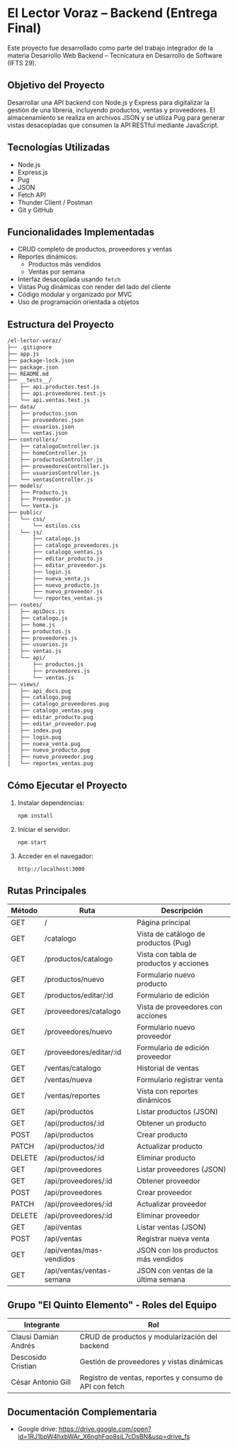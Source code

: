 # El Lector Voraz – Backend (Entrega Final)

Este proyecto fue desarrollado como parte del trabajo integrador de la materia Desarrollo Web Backend – Tecnicatura en Desarrollo de Software (IFTS 29).

## Objetivo del Proyecto

Desarrollar una API backend con Node.js y Express para digitalizar la gestión de una librería, incluyendo productos, ventas y proveedores. El almacenamiento se realiza en archivos JSON y se utiliza Pug para generar vistas desacopladas que consumen la API RESTful mediante JavaScript.

## Tecnologías Utilizadas

- Node.js
- Express.js
- Pug
- JSON
- Fetch API
- Thunder Client / Postman
- Git y GitHub

## Funcionalidades Implementadas

- CRUD completo de productos, proveedores y ventas
- Reportes dinámicos:
  - Productos más vendidos
  - Ventas por semana
- Interfaz desacoplada usando `fetch`
- Vistas Pug dinámicas con render del lado del cliente
- Código modular y organizado por MVC
- Uso de programación orientada a objetos

## Estructura del Proyecto

```bash
/el-lector-voraz/
├── .gitignore
├── app.js
├── package-lock.json
├── package.json
├── README.md
├── __tests__/
│   ├── api.productos.test.js
│   ├── api.proveedores.test.js
│   └── api.ventas.test.js
├── data/
│   ├── productos.json
│   ├── proveedores.json
│   ├── usuarios.json
│   └── ventas.json
├── controllers/
│   ├── catalogoController.js
│   ├── homeController.js
│   ├── productosController.js
│   ├── proveedoresController.js
│   ├── usuariosController.js
│   └── ventasController.js
├── models/
│   ├── Producto.js
│   ├── Proveedor.js
│   └── Venta.js
├── public/
│   └── css/
│       └── estilos.css
│   └── js/
│       ├── catalogo.js
│       ├── catalogo_proveedores.js
│       ├── catalogo_ventas.js
│       ├── editar_producto.js
│       ├── editar_proveedor.js
│       ├── login.js
│       ├── nueva_venta.js
│       ├── nuevo_producto.js
│       ├── nuevo_proveedor.js
│       └── reportes_ventas.js
├── routes/
│   ├── apiDocs.js
│   ├── catalogo.js
│   ├── home.js
│   ├── productos.js
│   ├── proveedores.js
│   ├── usuarios.js
│   ├── ventas.js
│   └── api/
│       ├── productos.js
│       ├── proveedores.js
│       └── ventas.js
├── views/
│   ├── api_docs.pug
│   ├── catalogo.pug
│   ├── catalogo_proveedores.pug
│   ├── catalogo_ventas.pug
│   ├── editar_producto.pug
│   ├── editar_proveedor.pug
│   ├── index.pug
│   ├── login.pug
│   ├── nueva_venta.pug
│   ├── nuevo_producto.pug
│   ├── nuevo_proveedor.pug
│   └── reportes_ventas.pug
```

## Cómo Ejecutar el Proyecto

1. Instalar dependencias:

   ```bash
   npm install
   ```

2. Iniciar el servidor:

   ```bash
   npm start
   ```

3. Acceder en el navegador:

   ```
   http://localhost:3000
   ```

## Rutas Principales

Método | Ruta                             | Descripción
-------|----------------------------------|-------------------------------
GET    | /                                | Página principal
GET    | /catalogo                        | Vista de catálogo de productos (Pug)
GET    | /productos/catalogo              | Vista con tabla de productos y acciones
GET    | /productos/nuevo                 | Formulario nuevo producto
GET    | /productos/editar/:id            | Formulario de edición
GET    | /proveedores/catalogo            | Vista de proveedores con acciones
GET    | /proveedores/nuevo               | Formulario nuevo proveedor
GET    | /proveedores/editar/:id          | Formulario de edición proveedor
GET    | /ventas/catalogo                 | Historial de ventas
GET    | /ventas/nueva                    | Formulario registrar venta
GET    | /ventas/reportes                 | Vista con reportes dinámicos
GET    | /api/productos                   | Listar productos (JSON)
GET    | /api/productos/:id               | Obtener un producto
POST   | /api/productos                   | Crear producto
PATCH  | /api/productos/:id               | Actualizar producto
DELETE | /api/productos/:id               | Eliminar producto
GET    | /api/proveedores                 | Listar proveedores (JSON)
GET    | /api/proveedores/:id             | Obtener proveedor
POST   | /api/proveedores                 | Crear proveedor
PATCH  | /api/proveedores/:id             | Actualizar proveedor
DELETE | /api/proveedores/:id             | Eliminar proveedor
GET    | /api/ventas                      | Listar ventas (JSON)
POST   | /api/ventas                      | Registrar nueva venta
GET    | /api/ventas/mas-vendidos         | JSON con los productos más vendidos
GET    | /api/ventas/ventas-semana        | JSON con ventas de la última semana

## Grupo "El Quinto Elemento" - Roles del Equipo

Integrante                    | Rol
------------------------------|--------------------------------------------------
Clausi Damián Andrés          | CRUD de productos y modularización del backend
Descosido Cristian            | Gestión de proveedores y vistas dinámicas
César Antonio Gill            | Registro de ventas, reportes y consumo de API con fetch

## Documentación Complementaria

- Google drive: https://drive.google.com/open?id=1RJ1bpW4hxbWAr_X6nghFqo8siL7cDsBN&usp=drive_fs
